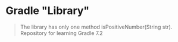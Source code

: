 # Gradle "Library"
> The library has only one method isPositiveNumber(String str). Repository for learning Gradle 7.2


